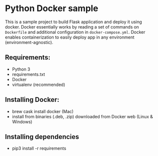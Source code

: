 # Python Docker sample

This is a sample project to build Flask application and deploy it using docker. Docker essentially works by reading a set of commands on `Dockerfile` and additional configuration in `docker-compose.yml`. Docker enables containerization to easily deploy app in any environment (environment-agnostic).

## Requirements:
- Python 3
- requirements.txt
- Docker
- virtualenv (recommended)

## Installing Docker:
- brew cask install docker (Mac)
- install from binaries (.deb, .zip) downloaded from Docker web (Linux & Windows)

## Installing dependencies
- pip3 install -r requirements